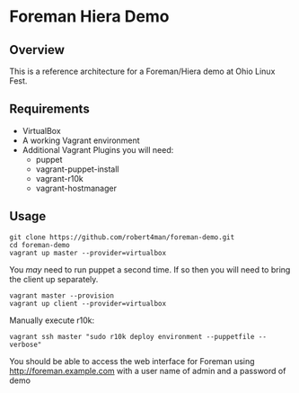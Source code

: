 # Foreman Hiera Demo

## Overview

This is a reference architecture for a Foreman/Hiera demo at Ohio Linux Fest.

## Requirements
* VirtualBox
* A working Vagrant environment
* Additional Vagrant Plugins you will need:
    * puppet
    * vagrant-puppet-install
    * vagrant-r10k
    * vagrant-hostmanager

## Usage

```
git clone https://github.com/robert4man/foreman-demo.git
cd foreman-demo
vagrant up master --provider=virtualbox
```

You *may* need to run puppet a second time. If so then you will need to
bring the client up separately.
```
vagrant master --provision
vagrant up client --provider=virtualbox
```

Manually execute r10k:
```
vagrant ssh master "sudo r10k deploy environment --puppetfile --verbose"
```

You should be able to access the web interface for Foreman using
http://foreman.example.com with a user name of admin and a password
of demo
